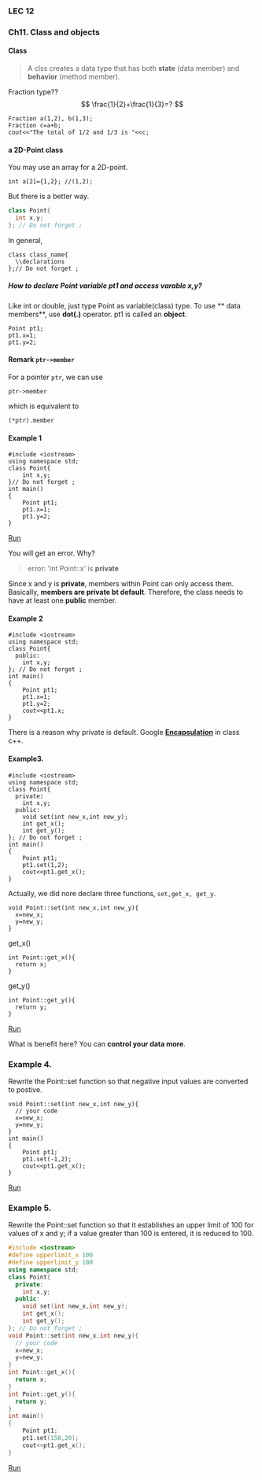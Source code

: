 ### LEC 12

### Ch11. Class and objects

#### Class
> A clss creates a data type that has both **state** (data member) and **behavior** (method member).

Fraction type??
$$
\frac{1}{2}+\frac{1}{3}=?
$$
```
Fraction a(1,2), b(1,3);
Fraction c=a+b;
cout<<"The total of 1/2 and 1/3 is "<<c;
```

#### a 2D-Point class
You may use an array for a 2D-point.
```
int a[2]={1,2}; //(1,2);
```
But there is a better way.

```c++
class Point{
  int x,y;
}; // Do not forget ;
```
In general,
```
class class_name{
  \\declarations
};// Do not forget ;
```
##### How to declare Point variable pt1 and access varable x,y?
Like int or double, just type Point as variable(class) type.
To use ** data members**, use **dot(.)** operator.
pt1 is called an **object**.
```
Point pt1;
pt1.x=1;
pt1.y=2;
```
#### Remark `ptr->member`
For a pointer `ptr`, we can use
```
ptr->member
```
which is equivalent to
```
(*ptr).member
```
#### Example 1
```
#include <iostream>
using namespace std;
class Point{
    int x,y;
}// Do not forget ;
int main()
{
    Point pt1;
    pt1.x=1;
    pt1.y=2;
}
```
[Run](http://cpp.sh/76gu)

You will get an error. Why?
>error: 'int Point::x' is **private** 

Since x and y is **private**, members within Point can only access them.
Basically, **members are private bt default**.
Therefore, the class needs to have at least one **public** member.
#### Example 2
```
#include <iostream>
using namespace std;
class Point{
  public:
    int x,y;
}; // Do not forget ;
int main()
{
    Point pt1;
    pt1.x=1;
    pt1.y=2;
    cout<<pt1.x;
}
```
There is a reason why private is default.
Google  [**Encapsulation**](http://en.wikipedia.org/wiki/Encapsulation_%28object-oriented_programming%29)  in class c++.

#### Example3.
```
#include <iostream>
using namespace std;
class Point{
  private:
    int x,y;
  public:
    void set(int new_x,int new_y);
    int get_x();
    int get_y();
}; // Do not forget ;
int main()
{
    Point pt1;
    pt1.set(1,2);
    cout<<pt1.get_x();
}
```
Actually, we did nore declare three functions, `set,get_x, get_y`.
```
void Point::set(int new_x,int new_y){
  x=new_x;
  y=new_y;
}
```
get_x()
```
int Point::get_x(){
  return x;
}
```
get_y()
```
int Point::get_y(){
  return y;
}
```
[Run](http://cpp.sh/3ipo)

What is benefit here? You can **control your data more**.
### Example 4.
Rewrite the Point::set function so that negative input values are converted to postive.
```
void Point::set(int new_x,int new_y){
  // your code
  x=new_x;
  y=new_y;
}
int main()
{
    Point pt1;
    pt1.set(-1,2);
    cout<<pt1.get_x();
}
```
[Run](http://cpp.sh/6jbn)
### Example 5.
Rewrite the Point::set function so that  it establishes an upper limit of 100 for values of x and y; if a value greater than 100 is entered, it is reduced to 100.
```c++
#include <iostream>
#define upperlimit_x 100
#define upperlimit_y 100
using namespace std;
class Point{
  private:
    int x,y;
  public:
    void set(int new_x,int new_y);
    int get_x();
    int get_y();
}; // Do not forget ;
void Point::set(int new_x,int new_y){
  // your code
  x=new_x;
  y=new_y;
}
int Point::get_x(){
  return x;
}
int Point::get_y(){
  return y;
}
int main()
{
    Point pt1;
    pt1.set(150,20);
    cout<<pt1.get_x();
}
```
[Run](http://cpp.sh/73my)











